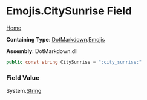 # Emojis\.CitySunrise Field

[Home](../../../README.md)

**Containing Type**: [DotMarkdown](../../README.md)\.[Emojis](../README.md)

**Assembly**: DotMarkdown\.dll

```csharp
public const string CitySunrise = ":city_sunrise:"
```

### Field Value

System\.[String](https://docs.microsoft.com/en-us/dotnet/api/system.string)